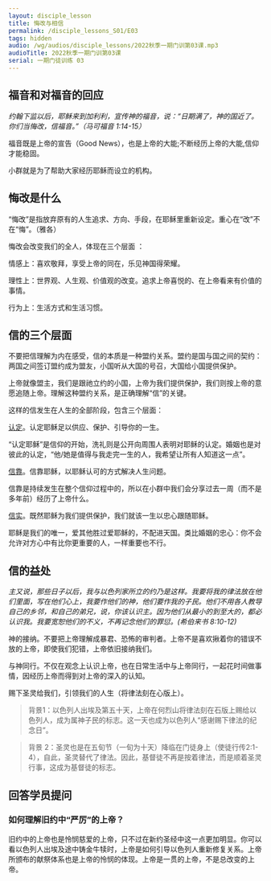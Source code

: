 ```yaml
---
layout: disciple_lesson
title: 悔改与相信
permalink: /disciple_lessons_S01/E03
tags: hidden
audio: /wg/audios/disciple_lessons/2022秋季一期门训第03课.mp3
audioTitle: 2022秋季一期门训第03课
serial: 一期门徒训练 03
---
```


## 福⾳和对福⾳的回应

 *约翰下监以后，耶稣来到加利利，宣传神的福音，说：“日期满了，神的国近了。你们当悔改，信福音。”（马可福⾳ 1:14-15）*

福⾳既是上帝的宣告（Good News），也是上帝的⼤能;不断经历上帝的大能,信仰才能稳固。

小群就是为了帮助大家经历耶稣而设立的机构。

## 悔改是什么

“悔改”是指放弃原有的人生追求、方向、手段，在耶稣里重新设定。重心在“改”不在“悔”。（雅各）

悔改会改变我们的全人，体现在三个层⾯ ：

情感上：喜欢敬拜，享受上帝的同在，乐见神国得荣耀。

理性上：世界观、⼈⽣观、价值观的改变。追求上帝喜悦的、在上帝看来有价值的事情。

⾏为上：⽣活⽅式和⽣活习惯。

## 信的三个层⾯

不要把信理解为内在感受，信的本质是一种盟约关系。盟约是国与国之间的契约：两国之间签订盟约成为盟友，小国听从大国的号召，大国给小国提供保护。

上帝就像盟主，我们是跟祂立约的小国，上帝为我们提供保护，我们则按上帝的意愿追随上帝。理解这种盟约关系，是正确理解“信”的关键。

这样的信发生在人生的全部阶段，包含三个层面：

<u>认定</u>。认定耶稣足以供应、保护、引导你的一生。

“认定耶稣”是信仰的开始，洗礼则是公开向周围人表明对耶稣的认定。婚姻也是对彼此的认定，“他/她是值得与我走完一生的人，我希望让所有人知道这一点”。

<u>信靠</u>。信靠耶稣，以耶稣认可的⽅式解决⼈⽣问题。

信靠是持续发生在整个信仰过程中的，所以在小群中我们会分享过去一周（而不是多年前）经历了上帝什么。

<u>信实</u>。既然耶稣为我们提供保护，我们就该⼀⽣以忠⼼跟随耶稣。

耶稣是我们的唯一，爱其他胜过爱耶稣的，不配进天国。类比婚姻的忠心：你不会允许对方心中有比你更重要的人，一样重要也不行。

## 信的益处

*主又说，那些日子以后，我与以色列家所立的约乃是这样。我要将我的律法放在他们里面，写在他们心上，我要作他们的神，他们要作我的子民。他们不用各人教导自己的乡邻，和自己的弟兄，说，你该认识主。因为他们从最小的到至大的，都必认识我。我要宽恕他们的不义，不再记念他们的罪愆。(希伯来书 8:10-12)*

神的接纳。不要把上帝理解成暴君、恐怖的审判者。上帝不是喜欢揪着你的错误不放的上帝，即使我们犯错，上帝依旧接纳我们。

与神同行。不仅在观念上认识上帝，也在日常生活中与上帝同行，一起花时间做事情，因经历上帝⽽得到对上帝的深入的认知。

赐下圣灵给我们，引领我们的人生（将律法刻在⼼版上）。

>  背景1：以色列人出埃及第五十天，上帝在何烈山将律法刻在石版上赐给以色列人，成为属神子民的标志。这一天也成为以色列人“感谢赐下律法的纪念日”。

>  背景 2：圣灵也是在五旬节（一旬为十天）降临在门徒身上（使徒行传2:1-4），自此，圣灵替代了律法。因此，基督徒不再是按着律法，而是顺着圣灵行事，这成为基督徒的标志。	

## 回答学员提问

### 如何理解旧约中“严厉”的上帝？

旧约中的上帝也是怜悯慈爱的上帝，只不过在新约圣经中这一点更加明显。你可以看以色列人出埃及途中铸金牛犊时，上帝是如何引导以色列人重新修复关系。上帝所颁布的献祭体系也是上帝的怜悯的体现。上帝是一贯的上帝，不是总改变的上帝。
